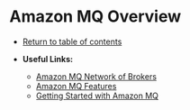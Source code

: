 # Amazon MQ Overview

* [Return to table of contents](../../../README.md)

* **Useful Links:**
  * [Amazon MQ Network of Brokers](https://docs.aws.amazon.com/amazon-mq/latest/developer-guide/network-of-brokers.html)
  * [Amazon MQ Features](https://aws.amazon.com/amazon-mq/features/)
  * [Getting Started with Amazon MQ](https://docs.aws.amazon.com/amazon-mq/latest/developer-guide/amazon-mq-getting-started.html)
